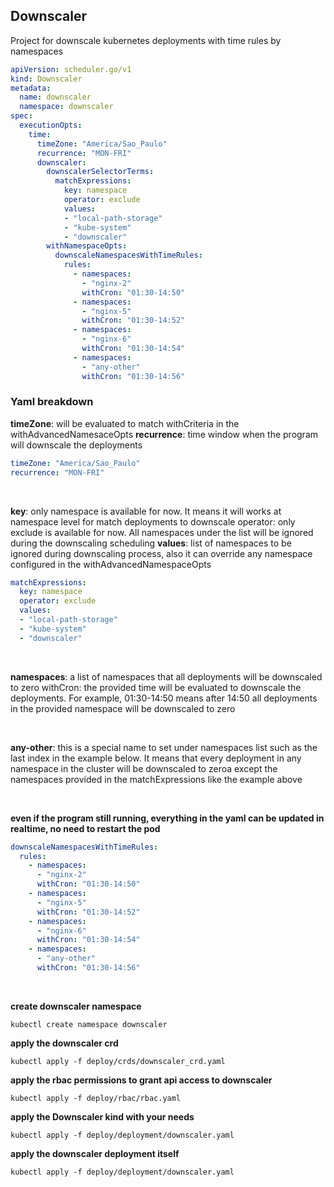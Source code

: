 ## Downscaler

Project for downscale kubernetes deployments with time rules by namespaces


```yaml
apiVersion: scheduler.go/v1
kind: Downscaler
metadata:
  name: downscaler
  namespace: downscaler
spec:
  executionOpts:
    time:
      timeZone: "America/Sao_Paulo"
      recurrence: "MON-FRI"
      downscaler:
        downscalerSelectorTerms:
          matchExpressions:
            key: namespace
            operator: exclude
            values:
            - "local-path-storage"
            - "kube-system"
            - "downscaler"
        withNamespaceOpts:
          downscaleNamespacesWithTimeRules:
            rules:
              - namespaces: 
                - "nginx-2"
                withCron: "01:30-14:50"
              - namespaces:
                - "nginx-5"
                withCron: "01:30-14:52"
              - namespaces:
                - "nginx-6"
                withCron: "01:30-14:54"
              - namespaces:
                - "any-other"
                withCron: "01:30-14:56"
```

### Yaml breakdown

**timeZone**: will be evaluated to match withCriteria in the withAdvancedNamesaceOpts
**recurrence**: time window when the program will downscale the deployments
```yaml
timeZone: "America/Sao_Paulo"
recurrence: "MON-FRI"
```
<br>

**key**: only namespace is available for now. It means it will works at namespace level for match deployments to downscale
operator: only exclude is available for now. All namespaces under the list will be ignored during the downscaling scheduling
**values**: list of namespaces to be ignored during downscaling process, also it can override any namespace configured in the withAdvancedNamespaceOpts
```yaml
matchExpressions:
  key: namespace
  operator: exclude
  values:
  - "local-path-storage"
  - "kube-system"
  - "downscaler"
```

<br>

**namespaces**: a list of namespaces that all deployments will be downscaled to zero
withCron: the provided time will be evaluated to downscale the deployments. For example, 01:30-14:50 means after 14:50 all deployments in the provided namespace will be downscaled to zero

<br>

**any-other**: this is a special name to set under namespaces list such as the last index in the example below. It means that every deployment in any namespace in the cluster will be downscaled to zeroa except the namespaces provided in the matchExpressions like the example above

<br>

**even if the program still running, everything in the yaml can be updated in realtime, no need to restart the pod**


```yaml
downscaleNamespacesWithTimeRules:
  rules:
    - namespaces: 
      - "nginx-2"
      withCron: "01:30-14:50"
    - namespaces:
      - "nginx-5"
      withCron: "01:30-14:52"
    - namespaces:
      - "nginx-6"
      withCron: "01:30-14:54"
    - namespaces:
      - "any-other"
      withCron: "01:30-14:56"
```
<br>

**create downscaler namespace**

```
kubectl create namespace downscaler
```

**apply the downscaler crd**
```
kubectl apply -f deploy/crds/downscaler_crd.yaml
```

**apply the rbac permissions to grant api access to downscaler**
```
kubectl apply -f deploy/rbac/rbac.yaml
```
**apply the Downscaler kind with your needs**
```
kubectl apply -f deploy/deployment/downscaler.yaml
```
**apply the downscaler deployment itself**
```
kubectl apply -f deploy/deployment/downscaler.yaml
```